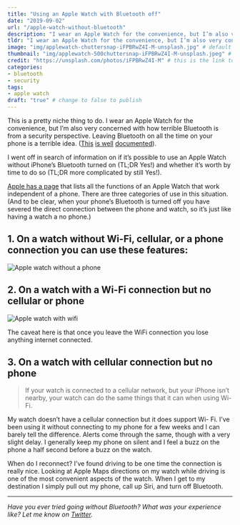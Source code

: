 ```yaml
---
title: "Using an Apple Watch with Bluetooth off"
date: "2019-09-02"
url: "/apple-watch-without-bluetooth"
description: "I wear an Apple Watch for the convenience, but I’m also very concerned with how terrible Bluetooth is from a security perspective. I wanted to find out if it's possible to use the watch without the bluetooth."
tldr: "I wear an Apple Watch for the convenience, but I’m also very concerned with how terrible Bluetooth is from a security perspective. I wanted to find out if it's possible to use the watch without the bluetooth."
image: "img/applewatch-chuttersnap-iFPBRwZ4I-M-unsplash.jpg" # default width is 1280, path starts with "img/whatever.ext"
thumbnail: "img/applewatch-500chuttersnap-iFPBRwZ4I-M-unsplash.jpeg" # default size should be 500x500, path starts with "img/whatever.ext"
credit: "https://unsplash.com/photos/iFPBRwZ4I-M" # this is the link to the page the image came from 
categories:
- bluetooth
- security
tags: 
- apple watch
draft: "true" # change to false to publish
---
```


This is a pretty niche thing to do. I wear an Apple Watch for the convenience, but I’m also very concerned with how terrible Bluetooth is from a security perspective. Leaving Bluetooth on all the time on your phone is a terrible idea. ([This](https://mashable.com/article/bluetooth-is-bad/) [is well](https://www.wired.com/story/bluetooth-complex-security-risk/) [documented](https://www.csoonline.com/article/3431705/are-you-being-tracked-through-a-bluetooth-security-vulnerability.html)).

I went off in search of information on if it’s possible to use an Apple Watch without iPhone’s Bluetooth turned on (TL;DR Yes!) and whether it’s worth by time to do so (TL;DR more complicated by still Yes!).

[Apple has a page](https://support.apple.com/en-us/HT205547) that lists all the functions of an Apple Watch that work independent of a phone. There are three categories of use in this situation. (And to be clear, when your phone’s Bluetooth is turned off you have severed the direct connection between the phone and watch, so it’s just like having a watch a no phone.)

## 1. On a watch without Wi-Fi, cellular, or a phone connection you can use these features:

![Apple watch without a phone](/img/watch-no-phone.png)

## 2. On a watch with a Wi-Fi connection but no cellular or phone

![Apple watch with wifi](/img/watch-with-wifi.png)

The caveat here is that once you leave the WiFi connection you lose anything internet connected.

## 3. On a watch with cellular connection but no phone

> If your watch is connected to a cellular network, but your iPhone isn’t nearby, your watch can do the same things that it can when using Wi-Fi.  

My watch doesn’t have a cellular connection but it does support Wi- Fi. I’ve been using it without connecting to my phone for a few weeks and I can barely tell the difference. Alerts come through the same, though with a very slight delay. I generally keep my phone on silent and I feel a buzz on the phone a half second before a buzz on the watch. 

When do I reconnect? I’ve found driving to be one time the connection is really nice. Looking at Apple Maps directions on my watch while driving is one of the most convenient aspects of the watch. When I get to my destination I simply pull out my phone, call up Siri, and turn off Bluetooth.

---

*Have you ever tried going without Bluetooth? What was your experience like? Let me know on [Twitter](https://twitter.com/adamtervort/).*